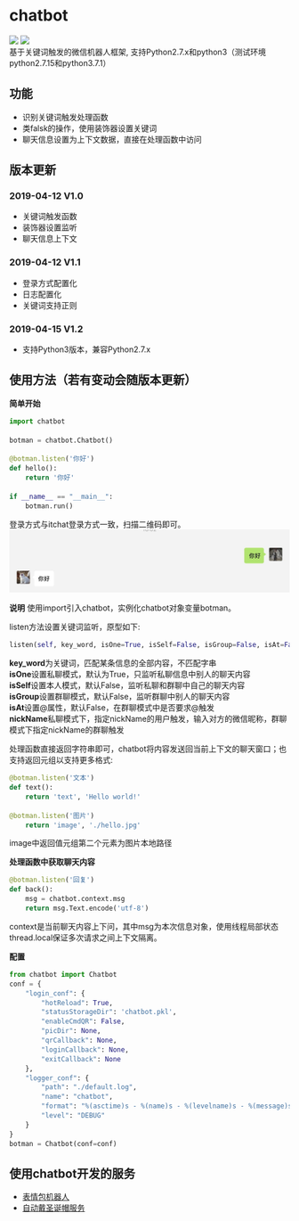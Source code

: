 # chatbot
![](https://img.shields.io/badge/chatbot-1.2-green.svg)
![](https://img.shields.io/badge/python-2.7.x|3.x-brightgreen.svg)  
基于关键词触发的微信机器人框架, 支持Python2.7.x和python3（测试环境python2.7.15和python3.7.1） 

## 功能
- 识别关键词触发处理函数
- 类falsk的操作，使用装饰器设置关键词
- 聊天信息设置为上下文数据，直接在处理函数中访问

## 版本更新
### 2019-04-12 V1.0
- 关键词触发函数
- 装饰器设置监听
- 聊天信息上下文
### 2019-04-12 V1.1
- 登录方式配置化
- 日志配置化
- 关键词支持正则
### 2019-04-15 V1.2
- 支持Python3版本，兼容Python2.7.x

## 使用方法（若有变动会随版本更新）
**简单开始**
```python
import chatbot

botman = chatbot.Chatbot()

@botman.listen('你好')
def hello():
    return '你好'

if __name__ == "__main__":
    botman.run()
```
登录方式与itchat登录方式一致，扫描二维码即可。  
![](./img/demo.png)  

**说明**
使用import引入chatbot，实例化chatbot对象变量botman。  

listen方法设置关键词监听，原型如下:  
```python
listen(self, key_word, isOne=True, isSelf=False, isGroup=False, isAt=False, nickName=None)
```
**key_word**为关键词，匹配某条信息的全部内容，不匹配字串  
**isOne**设置私聊模式，默认为True，只监听私聊信息中别人的聊天内容  
**isSelf**设置本人模式，默认False，监听私聊和群聊中自己的聊天内容  
**isGroup**设置群聊模式，默认False，监听群聊中别人的聊天内容  
**isAt**设置@属性，默认False，在群聊模式中是否要求@触发  
**nickName**私聊模式下，指定nickName的用户触发，输入对方的微信昵称，群聊模式下指定nickName的群聊触发  

处理函数直接返回字符串即可，chatbot将内容发送回当前上下文的聊天窗口；也支持返回元组以支持更多格式:  
```python
@botman.listen('文本')
def text():
    return 'text', 'Hello world!'

@botman.listen('图片')
    return 'image', './hello.jpg'
```
image中返回值元组第二个元素为图片本地路径

**处理函数中获取聊天内容**
```python
@botman.listen('回复')
def back():
    msg = chatbot.context.msg
    return msg.Text.encode('utf-8')
```
context是当前聊天内容上下问，其中msg为本次信息对象，使用线程局部状态thread.local保证多次请求之间上下文隔离。

**配置**
```python
from chatbot import Chatbot
conf = {
    "login_conf": {
        "hotReload": True,
        "statusStorageDir": 'chatbot.pkl',
        "enableCmdQR": False,
        "picDir": None,
        "qrCallback": None,
        "loginCallback": None,
        "exitCallback": None
    },
    "logger_conf": {
        "path": "./default.log",
        "name": "chatbot",
        "format": "%(asctime)s - %(name)s - %(levelname)s - %(message)s",
        "level": "DEBUG"
    }
}
botman = Chatbot(conf=conf)
```

## 使用chatbot开发的服务
- [表情包机器人](example/emoji_robot/emoji_robot.md)
- [自动戴圣诞帽服务](example/christmas_hat_robot/christmas_hat_robot.md)
